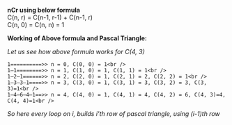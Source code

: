 **nCr using below formula**<br />
   C(n, r) = C(n-1, r-1) + C(n-1, r)<br />
   C(n, 0) = C(n, n) = 1<br />

**Working of Above formula and Pascal Triangle:**<br />
    
*Let us see how above formula works for C(4, 3)*<br />

    1==========>> n = 0, C(0, 0) = 1<br />
    1–1========>> n = 1, C(1, 0) = 1, C(1, 1) = 1<br />
    1–2–1======>> n = 2, C(2, 0) = 1, C(2, 1) = 2, C(2, 2) = 1<br />
    1–3–3–1====>> n = 3, C(3, 0) = 1, C(3, 1) = 3, C(3, 2) = 3, C(3, 3)=1<br />
    1–4–6–4–1==>> n = 4, C(4, 0) = 1, C(4, 1) = 4, C(4, 2) = 6, C(4, 3)=4, C(4, 4)=1<br />

*So here every loop on i, builds i’th row of pascal triangle, using (i-1)th row*


